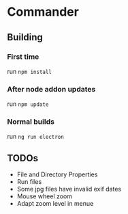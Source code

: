 # Commander
## Building
### First time
run ```npm install```

### After node addon updates
run ```npm update```

### Normal builds
run ```ng run electron```
## TODOs
* File and Directory Properties
* Run files
* Some jpg files have invalid exif dates
* Mouse wheel zoom
* Adapt zoom level in menue




